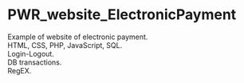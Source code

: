 # PWR_website_ElectronicPayment
Example of website of electronic payment. \
HTML, CSS, PHP, JavaScript, SQL. \
Login-Logout.\
DB transactions.\
RegEX.
